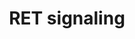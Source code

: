 ---
authors:
- ReactomeTeam
description: The RET proto-oncogene encodes a receptor tyrosine kinase expressed primarily
  in urogenital precursor cells, spermatogonocytes, dopaminergic neurons, motor neurons
  and neural crest progenitors and derived cells. . It is essential for kidney genesis,
  spermatogonial self-renewal and survivial, specification, migration, axonal growth
  and axon guidance of developing enteric neurons, motor neurons, parasympathetic
  neurons and somatosensory neurons (Schuchardt et al. 1994, Enomoto et al. 2001,
  Naughton et al. 2006, Kramer et al. 2006, Luo et al. 2006, 2009). RET was identified
  as the causative gene for human papillary thyroid carcinoma (Grieco et al. 1990),
  multiple endocrine neoplasia (MEN) type 2A (Mulligan et al. 1993), type 2B (Hofstra
  et al. 1994, Carlson et al. 1994), and Hirschsprung's disease (Romeo et al. 1994,
  Edery et al. 1994).  <br><br>RET contains a cadherin-related motif and a cysteine-rich
  domain in the extracellular domain (Takahashi et al. 1988). It is the receptor for
  members of the glial cell-derived neurotrophic factor (GDNF) family of ligands,
  GDNF (Lin et al. 1993), neurturin (NRTN) (Kotzbauer et al. 1996), artemin (ARTN)
  (Baloh et al. 1998), and persephin (PSPN) (Milbrandt et al. 1998), which form a
  family of neurotrophic factors. To stimulate RET, these ligands need a glycosylphosphatidylinositol
  (GPI)-anchored co-receptor, collectively termed GDNF family receptor-alpha (GFRA)
  (Treanor et al. 1996, Jing et al. 1996). The four members of this family have different,
  overlapping ligand preferences. GFRA1, GFRA2, GFRA3, and GFRA4 preferentially bind
  GDNF, NRTN, ARTN and PSPN, respectively (Jing et al. 1996, 1997, Creedon et al.
  1997, Baloh et al. 1997, 1998, Masure et al. 2000). The GFRA co-receptor can come
  from the same cell as RET, or from a different cell. When the co-receptor is produced
  by the same cell as RET, it is termed cis signaling. When the co-receptor is produced
  by another cell, it is termed trans signaling. Cis and trans activation has been
  proposed to diversify RET signaling, either by recruiting different downstream effectors
  or by changing the kinetics or efficacy of kinase activation (Tansey et al. 2000,
  Paratcha et al. 2001). Whether cis and trans signaling has significant differences
  in vivo is unresolved (Fleming et al. 2015). Different GDNF family members could
  activate similar downstream signaling pathways since all GFRAs bind to and activate
  the same tyrosine kinase and induce coordinated phosphorylation of the same four
  RET tyrosines (Tyr905, Tyr1015, Tyr1062, and Tyr1096) with similar kinetics (Coulpier
  et al. 2002). However the exact RET signaling pathways in different types of cells
  and neurons remain to be determined.  View original pathway at [http://www.reactome.org/PathwayBrowser/#DIAGRAM=8853659
  Reactome].
last-edited: 2021-01-25
organisms:
- Homo sapiens
redirect_from:
- /index.php/Pathway:WP4095
- /instance/WP4095
revision: null
schema-jsonld:
- '@context': https://schema.org/
  '@id': https://wikipathways.github.io/pathways/WP4095.html
  '@type': Dataset
  creator:
    '@type': Organization
    name: WikiPathways
  description: The RET proto-oncogene encodes a receptor tyrosine kinase expressed
    primarily in urogenital precursor cells, spermatogonocytes, dopaminergic neurons,
    motor neurons and neural crest progenitors and derived cells. . It is essential
    for kidney genesis, spermatogonial self-renewal and survivial, specification,
    migration, axonal growth and axon guidance of developing enteric neurons, motor
    neurons, parasympathetic neurons and somatosensory neurons (Schuchardt et al.
    1994, Enomoto et al. 2001, Naughton et al. 2006, Kramer et al. 2006, Luo et al.
    2006, 2009). RET was identified as the causative gene for human papillary thyroid
    carcinoma (Grieco et al. 1990), multiple endocrine neoplasia (MEN) type 2A (Mulligan
    et al. 1993), type 2B (Hofstra et al. 1994, Carlson et al. 1994), and Hirschsprung's
    disease (Romeo et al. 1994, Edery et al. 1994).  <br><br>RET contains a cadherin-related
    motif and a cysteine-rich domain in the extracellular domain (Takahashi et al.
    1988). It is the receptor for members of the glial cell-derived neurotrophic factor
    (GDNF) family of ligands, GDNF (Lin et al. 1993), neurturin (NRTN) (Kotzbauer
    et al. 1996), artemin (ARTN) (Baloh et al. 1998), and persephin (PSPN) (Milbrandt
    et al. 1998), which form a family of neurotrophic factors. To stimulate RET, these
    ligands need a glycosylphosphatidylinositol (GPI)-anchored co-receptor, collectively
    termed GDNF family receptor-alpha (GFRA) (Treanor et al. 1996, Jing et al. 1996).
    The four members of this family have different, overlapping ligand preferences.
    GFRA1, GFRA2, GFRA3, and GFRA4 preferentially bind GDNF, NRTN, ARTN and PSPN,
    respectively (Jing et al. 1996, 1997, Creedon et al. 1997, Baloh et al. 1997,
    1998, Masure et al. 2000). The GFRA co-receptor can come from the same cell as
    RET, or from a different cell. When the co-receptor is produced by the same cell
    as RET, it is termed cis signaling. When the co-receptor is produced by another
    cell, it is termed trans signaling. Cis and trans activation has been proposed
    to diversify RET signaling, either by recruiting different downstream effectors
    or by changing the kinetics or efficacy of kinase activation (Tansey et al. 2000,
    Paratcha et al. 2001). Whether cis and trans signaling has significant differences
    in vivo is unresolved (Fleming et al. 2015). Different GDNF family members could
    activate similar downstream signaling pathways since all GFRAs bind to and activate
    the same tyrosine kinase and induce coordinated phosphorylation of the same four
    RET tyrosines (Tyr905, Tyr1015, Tyr1062, and Tyr1096) with similar kinetics (Coulpier
    et al. 2002). However the exact RET signaling pathways in different types of cells
    and neurons remain to be determined.  View original pathway at [http://www.reactome.org/PathwayBrowser/#DIAGRAM=8853659
    Reactome].
  keywords:
  - 1A PI3Ks
  - 2x
  - 2x RET:GFRA:GDNF
  - ADP
  - ARTN
  - 'ARTN '
  - ATP
  - 'DOK1 '
  - DOK1,DOK2,DOK4,DOK5,DOK6
  - 'DOK2 '
  - 'DOK4 '
  - 'DOK5 '
  - 'DOK6 '
  - FRS2
  - 'FRS2 '
  - 'GAB1 '
  - GAB1,GAB2
  - 'GAB2 '
  - 'GDNF '
  - GDNF,NRTN
  - 'GFRA1 '
  - GFRA1, GFRA2
  - GFRA1,GFRA3
  - 'GFRA2 '
  - 'GFRA3 '
  - GFRA4
  - 'GFRA4 '
  - 'GRB10 '
  - GRB2-1
  - 'GRB2-1 '
  - GRB2-1:SOS1
  - 'GRB7 '
  - GRB7,GRB10
  - 'IRS2 '
  - 'MAPK7 '
  - 'NRTN '
  - 'PDLIM7 '
  - 'PIK3CA '
  - 'PIK3CB '
  - 'PIK3CD '
  - 'PIK3R1 '
  - 'PIK3R2 '
  - 'PIK3R3 '
  - PLCG1
  - 'PLCG1 '
  - 'PRKACA '
  - 'PRKACB '
  - 'PRKACG '
  - 'PRKCA '
  - PSPN
  - 'PSPN '
  - PTPN11
  - 'PTPN11 '
  - Protein kinase A
  - RAF/MAP kinase
  - 'RAP1GAP '
  - RET
  - 'RET '
  - RET interactors
  - RET:GFRA1,GFRA2
  - RET:GFRA1,GFRA2:GDNF,NRTN
  - RET:GFRA1,GFRA3
  - RET:GFRA1,GFRA3:ARTN
  - RET:GFRA4
  - RET:GFRA4:PSPN
  - RET:GFRA:GDNF
  - 'SHANK3 '
  - SHC1
  - 'SHC1 '
  - 'SHC3 '
  - 'SOS1 '
  - 'SRC-1 '
  - SRC-1, RAP1GAP
  - There are five variants of the p85 regulatory subunit, designated p85alpha, p55alpha,
    p50alpha, p85beta, and p55gamma. There are also three variants of the p110 catalytic
    subunit designated p110alpha, beta, or gamma catalytic subunit. The first three
    regulatory subunits are all splice variants of the same gene (Pik3r1), the other
    two are expressed by Pik3r2 and Pik3r3, respectively). The most highly expressed
    regulatory subunit is p85alpha.  All three catalytic subunits are expressed by
    separate genes (Pik3ca, Pik3cb, and Pik3cd for p110alpha, p110beta and p110gamma,
    respectively). The alpha and beta p110s are expressed in all cells, while p110gamma
    is expressed primarily in leukocytes. It has been suggested that it evolved in
    parallel with the adaptive immune system. The regulatory p101 and catalytic p110gamma
    subunits comprise the class IB PI3Ks, each is encoded by a single gene.
  - cascade
  - catalytic subunit
  - complexes
  - complexes with and
  - complexes with,
  - complexes:DOK1,DOK2,DOK4,DOK5,DOK6
  - complexes:FRS2
  - complexes:GRB2-1:SOS1
  - complexes:GRB7,GRB10
  - complexes:PLCG1
  - complexes:RET
  - complexes:SHC1
  - complexes:SRC-1,RAP1GAP
  - complexes:p-Y349,Y350,Y427-SHC1
  - complexes:p-Y349,Y350,Y427-SHC1:GRB2-1:SOS1
  - interactors
  - 'p-5Y-GAB1 '
  - 'p-5Y-GAB2 '
  - 'p-5Y-RET '
  - p-5Y-RET:GDNF:GFRA
  - p-S696-RET:GFRA:GDNF complexes
  - p-SHC1:GRB2-1
  - p-SHC1:GRB2-1:GAB1,GAB2
  - p-SHC1:GRB2-1:p-5Y-GAB1,p-5Y-GAB2
  - p-SHC1:GRB2-1:p-5Y-GAB1,p-5Y-GAB2:PTPN11
  - p-SHC1:GRB2-1:p-5Y-GAB1,p-5Y-GAB2:p85-containing Class 1A PI3Ks
  - 'p-Y349,Y350,Y427-SHC1 '
  - p85-containing Class
  - with,
  - without
  - without p-SHC1
  license: CC0
  name: RET signaling
seo: CreativeWork
title: RET signaling
wpid: WP4095
---